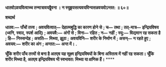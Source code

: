**धातवोऽवयवित्वाच्च तन्मात्रावयवैॢवना ।** **न स्युह्र्यसत्यवयविन्यसन्नवयवोऽन्तत: ॥ ६०॥** 

**शब्दार्थ** 

**धातव:—** **पाँचों तत्त्व** **; अवयवित्वात्—** **देहात्मबुद्धि का कारण होने से** **; च—** **तथा** **; तत्-मात्र—** **इन्द्रियविषय (ध्वनि, स्वाद, स्पर्श** **आदि)** **; अवयवै:—** **अंगों से** **; विना—** **रहित** **; न—** **नहीं** **; स्यु:—** **विद्यमान रह सकता है** **; हि—** **निस्सन्देह** **; असति—** **मिथ्या, झूठा** **;** **अवयविनि—** **शरीर के निर्माण में** **; असन्—** **न रहते हुए** **; अवयव:—** **शरीर का अंग** **; अन्तत:—** **अन्त में।** **.** 

**चूँकि शरीर पाँच तत्त्वों से बना है अतएव यह सूक्ष्म इन्द्रियविषयों के बिना अस्तित्व में नहीं** **रह सकता। चूँकि शरीर मिथ्या है, अतएव इन्द्रियविषय भी स्वभावत: मिथ्या या क्षणिक हैं।** **** 